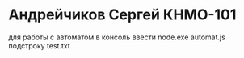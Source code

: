 # Андрейчиков Сергей КНМО-101
для работы с автоматом в консоль ввести node.exe automat.js подстроку test.txt
